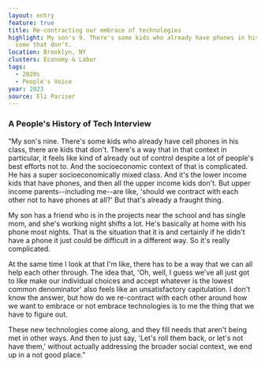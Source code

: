 ```yaml
---
layout: entry
feature: true
title: Re-contracting our embrace of technologies
highlight: My son's 9. There's some kids who already have phones in his class,
  some that don't.
location: Brooklyn, NY
clusters: Economy & Labor
tags:
  - 2020s
  - People's Voice
year: 2023
source: Eli Pariser
---
```

### A People's History of Tech Interview

"My son's nine. There's some kids who already have cell phones in his class, there are kids that don't. There's a way that in that context in particular, it feels like kind of already out of control despite a lot of people's best efforts not to. And the socioeconomic context of that is complicated. He has a super socioeconomically mixed class. And it's the lower income kids that have phones, and then all the upper income kids don't. But upper income parents--including me--are like, 'should we  contract with each other not to have phones at all?' But that's already a fraught thing.

My son has a friend who is in the projects near the school and has single mom, and she's working night shifts a lot. He's basically at home with his phone most nights. That is the situation that it is and certainly if he didn't have a phone it just could be difficult in a different way. So it's really complicated. 

At the same time I look at that I'm like, there has to be a way that we can all help each other through. The idea that, 'Oh, well, I guess we've all just got to like make our individual choices and accept whatever is the lowest common denominator' also feels like an unsatisfactory capitulation. I don't know the answer, but how do we re-contract with each other around how we want to embrace or not embrace technologies is to me the thing that we have to figure out.

These new technologies come along, and they fill needs that aren't being met in other ways. And then to just say, 'Let's roll them back, or let's not have them,' without actually addressing the broader social context, we end up in a not good place."